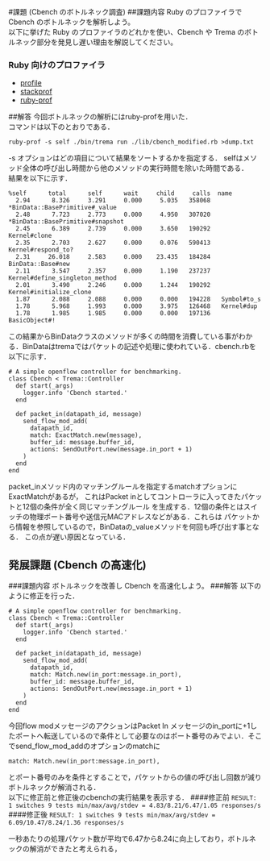 #課題 (Cbench のボトルネック調査)
##課題内容
Ruby のプロファイラで Cbench のボトルネックを解析しよう。  
以下に挙げた Ruby のプロファイラのどれかを使い、Cbench や Trema のボトルネック部分を発見し遅い理由を解説してください。
### Ruby 向けのプロファイラ

* [profile](https://docs.ruby-lang.org/ja/2.1.0/library/profile.html)
* [stackprof](https://github.com/tmm1/stackprof)
* [ruby-prof](https://github.com/ruby-prof/ruby-prof)

##解答
今回ボトルネックの解析にはruby-profを用いた．  
コマンドは以下のとおりである．  
```
ruby-prof -s self ./bin/trema run ./lib/cbench_modified.rb >dump.txt
```
-s オプションはどの項目について結果をソートするかを指定する．
selfはメソッド全体の呼び出し時間から他のメソッドの実行時間を除いた時間である．  
結果を以下に示す．  
```
%self      total      self      wait     child     calls  name  
  2.94      8.326     3.291     0.000     5.035   358068  *BinData::BasePrimitive#_value  
  2.48      7.723     2.773     0.000     4.950   307020  *BinData::BasePrimitive#snapshot  
  2.45      6.389     2.739     0.000     3.650   190292   Kernel#clone  
  2.35      2.703     2.627     0.000     0.076   590413   Kernel#respond_to?  
  2.31     26.018     2.583     0.000    23.435   184284   BinData::Base#new  
  2.11      3.547     2.357     0.000     1.190   237237   Kernel#define_singleton_method  
  2.01      3.490     2.246     0.000     1.244   190292   Kernel#initialize_clone    
  1.87      2.088     2.088     0.000     0.000   194228   Symbol#to_s  
  1.78      5.968     1.993     0.000     3.975   126468   Kernel#dup  
  1.78      1.985     1.985     0.000     0.000   197136   BasicObject#!  
```
この結果からBinDataクラスのメソッドが多くの時間を消費している事がわかる．BinDataはtremaではパケットの記述や処理に使われている．cbench.rbを以下に示す．

```
# A simple openflow controller for benchmarking.
class Cbench < Trema::Controller
  def start(_args)
    logger.info 'Cbench started.'
  end

  def packet_in(datapath_id, message)
    send_flow_mod_add(
      datapath_id,
      match: ExactMatch.new(message),
      buffer_id: message.buffer_id,
      actions: SendOutPort.new(message.in_port + 1)
    )
  end
end
```
packet_inメソッド内のマッチングルールを指定するmatchオプションにExactMatchがあるが，
これはPacket inとしてコントローラに入ってきたパケットと12個の条件が全く同じマッチングルール
を生成する．12個の条件とはスイッチの物理ポート番号や送信元MACアドレスなどがある．これらは
パケットから情報を参照しているので，BinDataの\_valueメソッドを何回も呼び出す事となる．
この点が遅い原因となっている．
## 発展課題 (Cbench の高速化)
###課題内容
ボトルネックを改善し Cbench を高速化しよう。
###解答
以下のように修正を行った．

```
# A simple openflow controller for benchmarking.
class Cbench < Trema::Controller
  def start(_args)
    logger.info 'Cbench started.'
  end

  def packet_in(datapath_id, message)
    send_flow_mod_add(
      datapath_id,
      match: Match.new(in_port:message.in_port),
      buffer_id: message.buffer_id,
      actions: SendOutPort.new(message.in_port + 1)
    )
  end
end
```
今回flow modメッセージのアクションはPacket In メッセージのin_portに+1したポートへ転送しているので条件として必要なのはポート番号のみでよい．そこでsend\_flow\_mod\_addのオプションのmatchに

```
match: Match.new(in_port:message.in_port),
```
とポート番号のみを条件とすることで，パケットからの値の呼び出し回数が減りボトルネックが解消される．  
以下に修正前と修正後のcbenchの実行結果を表示する．
####修正前
`
RESULT: 1 switches 9 tests min/max/avg/stdev = 4.83/8.21/6.47/1.05 responses/s
`
####修正後
`RESULT: 1 switches 9 tests min/max/avg/stdev = 6.09/10.47/8.24/1.36 responses/s`

一秒あたりの処理パケット数が平均で6.47から8.24に向上しており，ボトルネックの解消ができたと考えられる，

